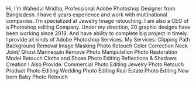 Hi, I’m Wahedul Mridha, Professional Adobe Photoshop Designer from Bangladesh. I have 6 years experience and work with multinational companies. I’m specialized at Jewelry Image retouching. I am also a CEO of a Photoshop editing Company. Under my direction, 20 graphic designs have been working since 2018. And have ability to complete big project in timely. I provide all kinds of Adobe Photoshop Services.
My Services: 
Clipping Path 
Background Removal 
Image Masking 
Photo Retouch
Color Correction
Neck Joint/ Ghost Mannequin Remove
Photo Manipulation
Photo Restoration
Model Retouch
Cloths and Shoes Photo Editing
Reflections & Shadows Creation
I Also Provide:
Commercial Photo Editing
Jewelry Photo Retouch
Product Photo Editing
Wedding Photo Editing
Real Estate Photo Editing 
New born Baby Photo Retouch
